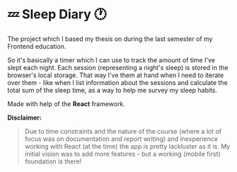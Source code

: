 # :zzz: Sleep Diary :clock1:

The project which I based my thesis on during the last semester of my Frontend education.

So it's basically a timer which I can use to track the amount of time I've slept each night. Each session (representing a night's sleep) is stored in the browser's local storage. That way I've them at hand when I need to iterate over them - like when I list information about the sessions and calculate the total sum of the sleep time, as a way to help me survey my sleep habits.

Made with help of the **React** framework.

**Disclaimer:**
> Due to time constraints and the nature of the course (where a lot of focus was on documentation and report writing) and inexperience working with React (at the time) the app is pretty lackluster as it is. My initial vision was to add more features - but a working (mobile first) foundation is there!
